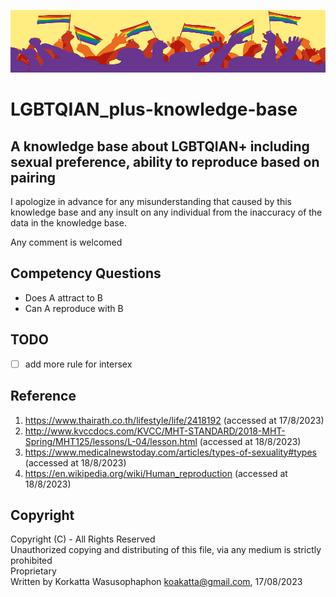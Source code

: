 <img src="assets/images/banner.jpeg" alt="banner" width=100% height="100"><br>

# LGBTQIAN_plus-knowledge-base
## A knowledge base about LGBTQIAN+ including sexual preference, ability to reproduce based on pairing

I apologize in advance for any misunderstanding that caused by this knowledge base and any insult on any individual from the inaccuracy of the data in the knowledge base.

Any comment is welcomed
## Competency Questions
- Does A attract to B
- Can A reproduce with B
## TODO
- [ ] add more rule for intersex
## Reference
1. https://www.thairath.co.th/lifestyle/life/2418192 (accessed at 17/8/2023)
1. http://www.kvccdocs.com/KVCC/MHT-STANDARD/2018-MHT-Spring/MHT125/lessons/L-04/lesson.html (accessed at 18/8/2023)
1. https://www.medicalnewstoday.com/articles/types-of-sexuality#types (accessed at 18/8/2023)
1. https://en.wikipedia.org/wiki/Human_reproduction (accessed at 18/8/2023)
## Copyright
Copyright (C) - All Rights Reserved <br>Unauthorized copying and distributing of this file, via any medium is strictly prohibited <br>Proprietary <br> Written by Korkatta Wasusophaphon <koakatta@gmail.com>, 17/08/2023
